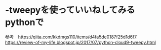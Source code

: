 # -tweepyを使っていいねしてみる　pythonで
参考　https://qiita.com/kkdmgs110/items/d4fa5de0187f25d1d6f7
https://review-of-my-life.blogspot.jp/2017/07/python-cloud9-tweepy.html
